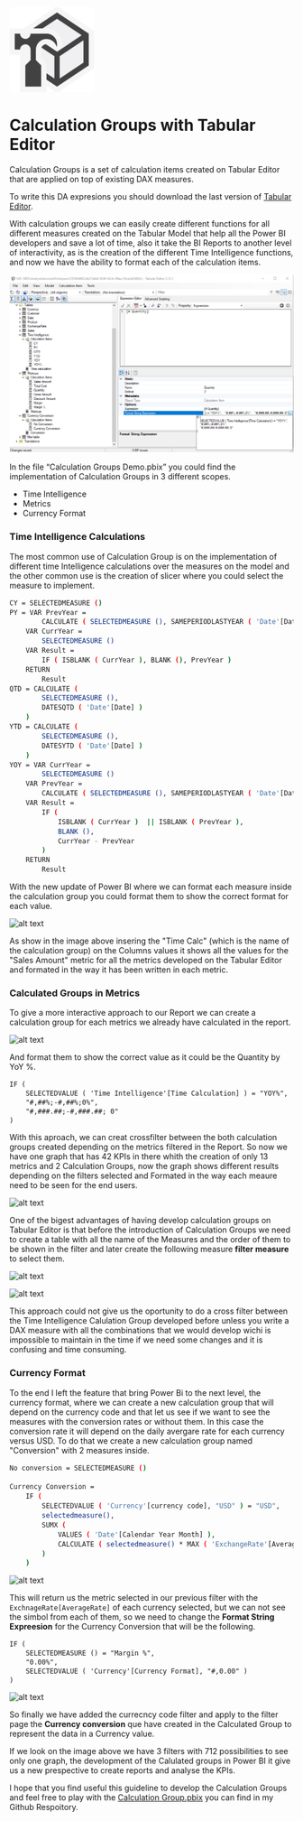 [![alt text](https://github.com/Justmaister/Calculation-Groups-in-DAX/blob/master/Images/tabular_editor_icon.png)](https://www.sqlbi.com/tools/tabular-editor/)

# Calculation Groups with Tabular Editor                

Calculation Groups is a set of calculation items created on Tabular Editor that are applied on top of existing DAX measures. 

To write this DA expresions you should download the last version of [Tabular Editor].

With calculation groups we can easily create different functions for all different measures created on the Tabular Model that help all the Power BI developers and save a lot of time, also it take the BI Reports to another level of interactivity, as is the creation of the different Time Intelligence functions, and now we have the ability to format each of the calculation items.  

![alt text](https://github.com/Justmaister/Calculation-Groups-in-DAX/blob/master/Images/Format_String.PNG)

In the file “Calculation Groups Demo.pbix” you could find the implementation of Calculation Groups in 3 different scopes. 

-	Time Intelligence
-	Metrics
-	Currency Format 

### Time Intelligence Calculations

The most common use of Calculation Group is on the implementation of different time Intelligence calculations over the measures on the model and the other common use is the creation of slicer where you could select the measure to implement. 

```sh
CY = SELECTEDMEASURE ()
PY = VAR PrevYear =
        CALCULATE ( SELECTEDMEASURE (), SAMEPERIODLASTYEAR ( 'Date'[Date] ) )
    VAR CurrYear =
        SELECTEDMEASURE ()
    VAR Result =
        IF ( ISBLANK ( CurrYear ), BLANK (), PrevYear )
    RETURN
        Result
QTD = CALCULATE (
        SELECTEDMEASURE (),
        DATESQTD ( 'Date'[Date] )
    )
YTD = CALCULATE (
        SELECTEDMEASURE (),
        DATESYTD ( 'Date'[Date] )
    )
YOY = VAR CurrYear =
        SELECTEDMEASURE ()
    VAR PrevYear =
        CALCULATE ( SELECTEDMEASURE (), SAMEPERIODLASTYEAR ( 'Date'[Date] ) )
    VAR Result =
        IF (
            ISBLANK ( CurrYear )  || ISBLANK ( PrevYear ),
            BLANK (),
            CurrYear - PrevYear
        )
    RETURN
        Result
```

With the new update of Power BI where we can format each measure inside the calculation group you could format them to show the correct format for each value.

![alt text](https://github.com/Justmaister/Calculation-Groups-with-Tabular-Editor/blob/master/Images/Time%20intelligence%20CG%202.png)

As show in the image above insering the "Time Calc" (which is the name of the calculation group) on the Columns values it shows all the values for the "Sales Amount" metric for all the metrics developed on the Tabular Editor and formated in the way it has been written in each metric. 

### Calculated Groups in Metrics 

To give a more interactive approach to our Report we can create a calculation group for each metrics we already have calculated in the report. 

![alt text](https://github.com/Justmaister/Calculation-Groups-with-Tabular-Editor/blob/master/Images/Calculated%20groups%20Metricas.png)

And format them to show the correct value as it could be the Quantity by YoY %.

```
IF (
    SELECTEDVALUE ( 'Time Intelligence'[Time Calculation] ) = "YOY%",
    "#,##%;-#,##%;0%",
    "#,###.##;-#,###.##; 0"
)
```
With this aproach, we can creat crossfilter between the both calculation groups created depending on the metrics filtered in the Report. So now we have one graph that has 42 KPIs in there whith the creation of only 13 metrics and 2 Calculation Groups, now the graph shows different results depending on the filters selected and Formated in the way each meaure need to be seen for the end users. 

![alt text](https://github.com/Justmaister/Calculation-Groups-with-Tabular-Editor/blob/master/Images/Calculated%20groups%20Grafica.png)
    
One of the bigest advantages of having develop calculation groups on Tabular Editor is that before the introduction of Calculation Groups we need to create a table with all the name of the Measures and the order of them to be shown in the filter and later create the following measure **filter measure** to select them.

![alt text](https://github.com/Justmaister/Calculation-Groups-with-Tabular-Editor/blob/master/Images/Create%20Table.png)

![alt text](https://github.com/Justmaister/Calculation-Groups-with-Tabular-Editor/blob/master/Images/Measure%20Create%20Table.png)

This approach could not give us the oportunity to do a cross filter between the Time Intelligence Calulation Group developed before unless you write a DAX measure with all the combinations that we would develop wichi is impossible to maintain in the time if we need some changes and it is confusing and time consuming. 

### Currency Format 

To the end I left the feature that bring Power Bi to the next level, the currency format, where we can create a new calculation group that will depend on the currency code and that let us see if we want to see the measures with the conversion rates or without them. In this case the conversion rate it will depend on the daily avergare rate for each currency versus USD. To do that we create a new calculation group named "Conversion" with 2 measures inside. 

```sh
No conversion = SELECTEDMEASURE ()

Currency Conversion = 
    IF (
        SELECTEDVALUE ( 'Currency'[currency code], "USD" ) = "USD",
        selectedmeasure(),
        SUMX (
            VALUES ( 'Date'[Calendar Year Month] ),
            CALCULATE ( selectedmeasure() * MAX ( 'ExchangeRate'[AverageRate] ) )
        )
    )
```

![alt text](https://github.com/Justmaister/Calculation-Groups-with-Tabular-Editor/blob/master/Images/Calculated%20groups%20Currency.png)

This will return us the metric selected in our previous filter with the `ExchnageRate[AverageRate]` of each currency selected, but we can not see the simbol from each of them, so we need to change the **Format String Expreesion** for the Currency Conversion that will be the following.  

```
IF (
    SELECTEDMEASURE () = "Margin %",
    "0.00%",
    SELECTEDVALUE ( 'Currency'[Currency Format], "#,0.00" )
)
```


![alt text](https://github.com/Justmaister/Calculation-Groups-with-Tabular-Editor/blob/master/Images/Calculated%20groups%20Grafica%20Currency%201.png)

So finally we have added the currecncy code filter and apply to the filter page the **Currency conversion** que have created in the Calculated Group to represent the data in a Currency value. 

If we look on the image above we have 3 filters with 712 possibilities to see only one graph, the development of the Calulated groups in Power BI it give us a new prespective to create reports and analyse the KPIs. 

I hope that you find useful this guideline to develop the Calculation Groups and feel free to play with the [Calculation Group.pbix] you can find in my Github Respoitory. 

[//]: # (These are reference links used in the body of this note and get stripped out when the markdown processor does its job. There is no need to format nicely because it shouldn't be seen. Thanks SO - http://stackoverflow.com/questions/4823468/store-comments-in-markdown-syntax)


[Tabular Editor]: <https://www.sqlbi.com/tools/tabular-editor/>
[Calculation Group.pbix]: <https://github.com/Justmaister/Calculation-Groups-with-Tabular-Editor>
